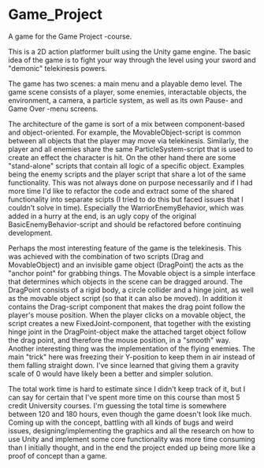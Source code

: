 # Game_Project

A game for the Game Project -course.

This is a 2D action platformer built using the Unity game engine. The basic idea of the game is to fight your way through the level using your sword and "demonic" telekinesis powers.

The game has two scenes: a main menu and a playable demo level.
The game scene consists of a player, some enemies, interactable objects, the environment, a camera, a particle system, as well as its own Pause- and Game Over -menu screens.

The architecture of the game is sort of a mix between component-based and object-oriented. For example, the MovableObject-script is common between all objects that the player may move via telekinesis.
Similarly, the player and all enemies share the same ParticleSystem-script that is used to create an effect the character is hit. On the other hand there are some "stand-alone" scripts that contain all logic of a specific object.
Examples being the enemy scripts and the player script that share a lot of the same functionality. This was not always done on purpose necessarily and if I had more time I'd like to refactor the code and extract some of the shared functionality into separate scipts (I tried to do this but faced issues that I couldn't solve in time).
Especially the WarriorEnemyBehavior, which was added in a hurry at the end, is an ugly copy of the original BasicEnemyBehavior-script and should be refactored before continuing development.

Perhaps the most interesting feature of the game is the telekinesis. This was achieved with the combination of two scripts (Drag and MovableObject) and an invisible game object (DragPoint) the acts as the "anchor point" for grabbing things.
The Movable object is a simple interface that determines which objects in the scene can be dragged around. The DragPoint consists of a rigid body, a circle collider and a hinge joint, as well as the movable object script (so that it can also be moved).
In addition it contains the Drag-script component that makes the drag point follow the player's mouse position. When the player clicks on a movable object, the script creates a new FixedJoint-component, that together with the existing hinge joint in the DragPoint-object make the attached target object follow the drag point, and therefore the mouse position, in a "smooth" way.
Another interesting thing was the implementation of the flying enemies. The main "trick" here was freezing their Y-position to keep them in air instead of them falling straight down. I've since learned that giving them a gravity scale of 0 would have likely been a better and simpler solution.

The total work time is hard to estimate since I didn't keep track of it, but I can say for certain that I've spent more time on this course than most 5 credit University courses. I'm guessing the total time is somewhere between 120 and 180 hours, even though the game doesn't look like much.
Coming up with the concept, battling with all kinds of bugs and weird issues, designing/implementing the graphics and all the research on how to use Unity and implement some core functionality was more time consuming than I initially thought, and in the end the project ended up being more like a proof of concept than a game.

